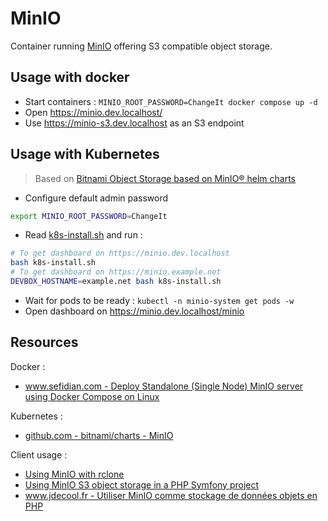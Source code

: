 # MinIO

Container running [MinIO](https://min.io/) offering S3 compatible object storage.

## Usage with docker

* Start containers : `MINIO_ROOT_PASSWORD=ChangeIt docker compose up -d`
* Open https://minio.dev.localhost/
* Use https://minio-s3.dev.localhost as an S3 endpoint

## Usage with Kubernetes

> Based on [Bitnami Object Storage based on MinIO® helm charts](https://bitnami.com/stack/minio/helm)

* Configure default admin password

```bash
export MINIO_ROOT_PASSWORD=ChangeIt
```

* Read [k8s-install.sh](k8s-install.sh) and run :

```bash
# To get dashboard on https://minio.dev.localhost
bash k8s-install.sh
# To get dashboard on https://minio.example.net
DEVBOX_HOSTNAME=example.net bash k8s-install.sh
```

* Wait for pods to be ready : `kubectl -n minio-system get pods -w`
* Open dashboard on https://minio.dev.localhost/minio

## Resources

Docker :

* [www.sefidian.com - Deploy Standalone (Single Node) MinIO server using Docker Compose on Linux](http://www.sefidian.com/2022/04/08/deploy-standalone-minio-using-docker-compose/)

Kubernetes :

* [github.com - bitnami/charts - MinIO](https://github.com/bitnami/charts/tree/main/bitnami/minio/#readme)

Client usage :

* [Using MinIO with rclone](rclone.md)
* [Using MinIO S3 object storage in a PHP Symfony project](flysystem-bundle.md)
* [www.jdecool.fr - Utiliser MinIO comme stockage de données objets en PHP](https://www.jdecool.fr/blog/2020/07/07/utiliser-minio-comme-stockage-de-donnees-objets-en-php.html)

